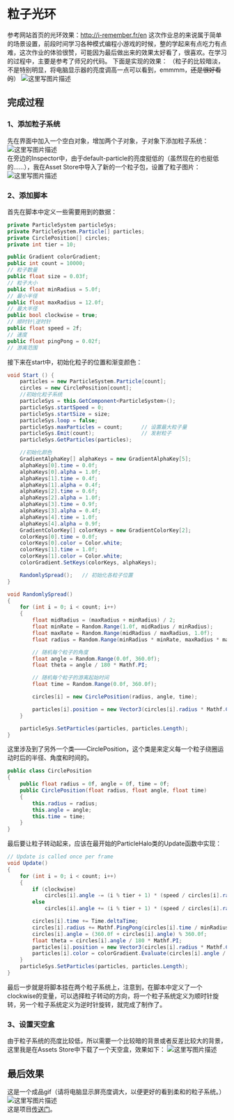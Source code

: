 # 粒子光环
参考网站首页的光环效果：http://i-remember.fr/en 
这次作业总的来说属于简单的场景设置，前段时间学习各种模式编程小游戏的时候，整的学起来有点吃力有点难，这次作业的体验很赞，可能因为最后做出来的效果太好看了，很喜欢。在学习的过程中，主要是参考了师兄的代码。
下面是实现的效果：
（粒子的比较暗淡，不是特别明显，将电脑显示器的亮度调高一点可以看到，emmmm，~~还是很好看的~~）
![这里写图片描述](https://img-blog.csdn.net/20180529145526326?watermark/2/text/aHR0cHM6Ly9ibG9nLmNzZG4ubmV0L0VtaWx5Qmx1c2U=/font/5a6L5L2T/fontsize/400/fill/I0JBQkFCMA==/dissolve/70)

## 完成过程
### 1、添加粒子系统
先在界面中加入一个空白对象，增加两个子对象，子对象下添加粒子系统：
![这里写图片描述](https://img-blog.csdn.net/20180529150205815?watermark/2/text/aHR0cHM6Ly9ibG9nLmNzZG4ubmV0L0VtaWx5Qmx1c2U=/font/5a6L5L2T/fontsize/400/fill/I0JBQkFCMA==/dissolve/70)  
在旁边的Inspector中，由于default-particle的亮度挺低的（虽然现在的也挺低的……），我在Asset Store中导入了新的一个粒子包，设置了粒子图片：
![这里写图片描述](https://img-blog.csdn.net/20180529150443545?watermark/2/text/aHR0cHM6Ly9ibG9nLmNzZG4ubmV0L0VtaWx5Qmx1c2U=/font/5a6L5L2T/fontsize/400/fill/I0JBQkFCMA==/dissolve/70)  
### 2、添加脚本
首先在脚本中定义一些需要用到的数据：
```C#
private ParticleSystem particleSys;
private ParticleSystem.Particle[] particles;
private CirclePosition[] circles;
private int tier = 10;

public Gradient colorGradient;
public int count = 10000;       
// 粒子数量
public float size = 0.03f;     
// 粒子大小
public float minRadius = 5.0f;  
// 最小半径
public float maxRadius = 12.0f; 
// 最大半径
public bool clockwise = true;   
// 顺时针|逆时针
public float speed = 2f;        
// 速度
public float pingPong = 0.02f;  
// 游离范围
```
接下来在start中，初始化粒子的位置和渐变颜色：
```C#
void Start () {
    particles = new ParticleSystem.Particle[count];
    circles = new CirclePosition[count];
    //初始化粒子系统
    particleSys = this.GetComponent<ParticleSystem>();
    particleSys.startSpeed = 0;
    particleSys.startSize = size;
    particleSys.loop = false;
    particleSys.maxParticles = count;      // 设置最大粒子量
    particleSys.Emit(count);               // 发射粒子
    particleSys.GetParticles(particles);

    //初始化颜色
    GradientAlphaKey[] alphaKeys = new GradientAlphaKey[5];
    alphaKeys[0].time = 0.0f;
    alphaKeys[0].alpha = 1.0f;
    alphaKeys[1].time = 0.4f;
    alphaKeys[1].alpha = 0.4f;
    alphaKeys[2].time = 0.6f;
    alphaKeys[2].alpha = 1.0f;
    alphaKeys[3].time = 0.9f;
    alphaKeys[3].alpha = 0.4f;
    alphaKeys[4].time = 1.0f;
    alphaKeys[4].alpha = 0.9f;
    GradientColorKey[] colorKeys = new GradientColorKey[2];
    colorKeys[0].time = 0.0f;
    colorKeys[0].color = Color.white;
    colorKeys[1].time = 1.0f;
    colorKeys[1].color = Color.white;
    colorGradient.SetKeys(colorKeys, alphaKeys);

    RandomlySpread();   // 初始化各粒子位置
}

void RandomlySpread()
{
    for (int i = 0; i < count; i++)
    {
        float midRadius = (maxRadius + minRadius) / 2;
        float minRate = Random.Range(1.0f, midRadius / minRadius);
        float maxRate = Random.Range(midRadius / maxRadius, 1.0f);
        float radius = Random.Range(minRadius * minRate, maxRadius * maxRate);

        // 随机每个粒子的角度  
        float angle = Random.Range(0.0f, 360.0f);
        float theta = angle / 180 * Mathf.PI;

        // 随机每个粒子的游离起始时间  
        float time = Random.Range(0.0f, 360.0f);

        circles[i] = new CirclePosition(radius, angle, time);

        particles[i].position = new Vector3(circles[i].radius * Mathf.Cos(theta), circles[i].radius * Mathf.Sin(theta), 0f);
    }

    particleSys.SetParticles(particles, particles.Length);
}
```  
这里涉及到了另外一个类——CirclePosition，这个类是来定义每一个粒子绕圈运动时后的半径、角度和时间的。
```C#
public class CirclePosition
{
    public float radius = 0f, angle = 0f, time = 0f;
    public CirclePosition(float radius, float angle, float time)
    {
        this.radius = radius;
        this.angle = angle;
        this.time = time;
    }
}
```
最后要让粒子转动起来，应该在最开始的ParticleHalo类的Update函数中实现：
```C#
// Update is called once per frame
void Update()
{
    for (int i = 0; i < count; i++)
    {
        if (clockwise)
            circles[i].angle -= (i % tier + 1) * (speed / circles[i].radius / tier);
        else
            circles[i].angle += (i % tier + 1) * (speed / circles[i].radius / tier);

        circles[i].time += Time.deltaTime;
        circles[i].radius += Mathf.PingPong(circles[i].time / minRadius / maxRadius, pingPong) - pingPong / 2.0f;
        circles[i].angle = (360.0f + circles[i].angle) % 360.0f;
        float theta = circles[i].angle / 180 * Mathf.PI;
        particles[i].position = new Vector3(circles[i].radius * Mathf.Cos(theta), circles[i].radius * Mathf.Sin(theta), 0f);
        particles[i].color = colorGradient.Evaluate(circles[i].angle / 360.0f);
    }
    particleSys.SetParticles(particles, particles.Length);
}	
```  
最后一步就是将脚本挂在两个粒子系统上，注意到，在脚本中定义了一个clockwise的变量，可以选择粒子转动的方向，将一个粒子系统定义为顺时针旋转，另一个粒子系统定义为逆时针旋转，就完成了制作了。
### 3、设置天空盒
由于粒子系统的亮度比较低，所以需要一个比较暗的背景或者反差比较大的背景，这里我是在Assets Store中下载了一个天空盒，效果如下：
![这里写图片描述](https://img-blog.csdn.net/20180529152035568?watermark/2/text/aHR0cHM6Ly9ibG9nLmNzZG4ubmV0L0VtaWx5Qmx1c2U=/font/5a6L5L2T/fontsize/400/fill/I0JBQkFCMA==/dissolve/70)
 
 
## 最后效果
这是一个成品gif（请将电脑显示屏亮度调大，以便更好的看到柔和的粒子系统。）  
![这里写图片描述](https://img-blog.csdn.net/20180529152139500?watermark/2/text/aHR0cHM6Ly9ibG9nLmNzZG4ubmV0L0VtaWx5Qmx1c2U=/font/5a6L5L2T/fontsize/400/fill/I0JBQkFCMA==/dissolve/70)  
这是项目[传送门](https://github.com/EmilyBlues/Unity-learning/tree/master/HW7)。
